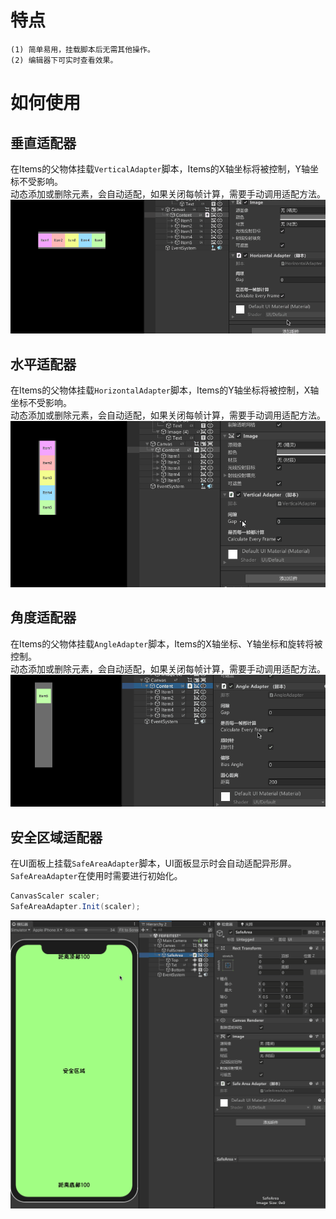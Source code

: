 # 特点
```
(1) 简单易用，挂载脚本后无需其他操作。  
(2) 编辑器下可实时查看效果。  
```

# 如何使用
## 垂直适配器  
在Items的父物体挂载`VerticalAdapter`脚本，Items的X轴坐标将被控制，Y轴坐标不受影响。  
动态添加或删除元素，会自动适配，如果关闭每帧计算，需要手动调用适配方法。  
![VerticalAdapter](./README/VerticalAdapter.gif) 
## 水平适配器  
在Items的父物体挂载`HorizontalAdapter`脚本，Items的Y轴坐标将被控制，X轴坐标不受影响。    
动态添加或删除元素，会自动适配，如果关闭每帧计算，需要手动调用适配方法。  
![HorizontalAdapter](./README/HorizontalAdapter.gif)  
## 角度适配器  
在Items的父物体挂载`AngleAdapter`脚本，Items的X轴坐标、Y轴坐标和旋转将被控制。  
动态添加或删除元素，会自动适配，如果关闭每帧计算，需要手动调用适配方法。 
![AngleAdapter](./README/AngleAdapter.gif)  
## 安全区域适配器  
在UI面板上挂载`SafeAreaAdapter`脚本，UI面板显示时会自动适配异形屏。  
`SafeAreaAdapter`在使用时需要进行初始化。  
```C#
CanvasScaler scaler;
SafeAreaAdapter.Init(scaler);
```
![SafeAreaAdapter](./README/SafeAreaAdapter.gif)  